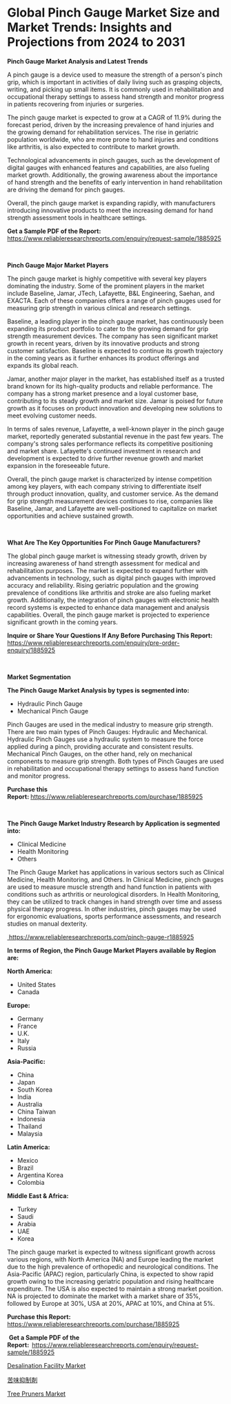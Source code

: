 <p><h1>Global Pinch Gauge Market Size and Market Trends: Insights and Projections from 2024 to 2031</h1></p><p><strong>Pinch Gauge Market Analysis and Latest Trends</strong></p>
<p><p>A pinch gauge is a device used to measure the strength of a person's pinch grip, which is important in activities of daily living such as grasping objects, writing, and picking up small items. It is commonly used in rehabilitation and occupational therapy settings to assess hand strength and monitor progress in patients recovering from injuries or surgeries.</p><p>The pinch gauge market is expected to grow at a CAGR of 11.9% during the forecast period, driven by the increasing prevalence of hand injuries and the growing demand for rehabilitation services. The rise in geriatric population worldwide, who are more prone to hand injuries and conditions like arthritis, is also expected to contribute to market growth.</p><p>Technological advancements in pinch gauges, such as the development of digital gauges with enhanced features and capabilities, are also fueling market growth. Additionally, the growing awareness about the importance of hand strength and the benefits of early intervention in hand rehabilitation are driving the demand for pinch gauges.</p><p>Overall, the pinch gauge market is expanding rapidly, with manufacturers introducing innovative products to meet the increasing demand for hand strength assessment tools in healthcare settings.</p></p>
<p><strong>Get a Sample PDF of the Report:&nbsp;</strong> <a href="https://www.reliableresearchreports.com/enquiry/request-sample/1885925">https://www.reliableresearchreports.com/enquiry/request-sample/1885925</a></p>
<p>&nbsp;</p>
<p><strong>Pinch Gauge Major Market Players</strong></p>
<p><p>The pinch gauge market is highly competitive with several key players dominating the industry. Some of the prominent players in the market include Baseline, Jamar, JTech, Lafayette, B&L Engineering, Saehan, and EXACTA. Each of these companies offers a range of pinch gauges used for measuring grip strength in various clinical and research settings.</p><p>Baseline, a leading player in the pinch gauge market, has continuously been expanding its product portfolio to cater to the growing demand for grip strength measurement devices. The company has seen significant market growth in recent years, driven by its innovative products and strong customer satisfaction. Baseline is expected to continue its growth trajectory in the coming years as it further enhances its product offerings and expands its global reach.</p><p>Jamar, another major player in the market, has established itself as a trusted brand known for its high-quality products and reliable performance. The company has a strong market presence and a loyal customer base, contributing to its steady growth and market size. Jamar is poised for future growth as it focuses on product innovation and developing new solutions to meet evolving customer needs.</p><p>In terms of sales revenue, Lafayette, a well-known player in the pinch gauge market, reportedly generated substantial revenue in the past few years. The company's strong sales performance reflects its competitive positioning and market share. Lafayette's continued investment in research and development is expected to drive further revenue growth and market expansion in the foreseeable future.</p><p>Overall, the pinch gauge market is characterized by intense competition among key players, with each company striving to differentiate itself through product innovation, quality, and customer service. As the demand for grip strength measurement devices continues to rise, companies like Baseline, Jamar, and Lafayette are well-positioned to capitalize on market opportunities and achieve sustained growth.</p></p>
<p>&nbsp;</p>
<p><strong>What Are The Key Opportunities For Pinch Gauge Manufacturers?</strong></p>
<p><p>The global pinch gauge market is witnessing steady growth, driven by increasing awareness of hand strength assessment for medical and rehabilitation purposes. The market is expected to expand further with advancements in technology, such as digital pinch gauges with improved accuracy and reliability. Rising geriatric population and the growing prevalence of conditions like arthritis and stroke are also fueling market growth. Additionally, the integration of pinch gauges with electronic health record systems is expected to enhance data management and analysis capabilities. Overall, the pinch gauge market is projected to experience significant growth in the coming years.</p></p>
<p><strong>Inquire or Share Your Questions If Any Before Purchasing This Report:</strong> <a href="https://www.reliableresearchreports.com/enquiry/pre-order-enquiry/1885925">https://www.reliableresearchreports.com/enquiry/pre-order-enquiry/1885925</a></p>
<p>&nbsp;</p>
<p><strong>Market Segmentation</strong></p>
<p><strong>The Pinch Gauge Market Analysis by types is segmented into:</strong></p>
<p><ul><li>Hydraulic Pinch Gauge</li><li>Mechanical Pinch Gauge</li></ul></p>
<p><p>Pinch Gauges are used in the medical industry to measure grip strength. There are two main types of Pinch Gauges: Hydraulic and Mechanical. Hydraulic Pinch Gauges use a hydraulic system to measure the force applied during a pinch, providing accurate and consistent results. Mechanical Pinch Gauges, on the other hand, rely on mechanical components to measure grip strength. Both types of Pinch Gauges are used in rehabilitation and occupational therapy settings to assess hand function and monitor progress.</p></p>
<p><strong>Purchase this Report:&nbsp;</strong><a href="https://www.reliableresearchreports.com/purchase/1885925">https://www.reliableresearchreports.com/purchase/1885925</a></p>
<p>&nbsp;</p>
<p><strong>The Pinch Gauge Market Industry Research by Application is segmented into:</strong></p>
<p><ul><li>Clinical Medicine</li><li>Health Monitoring</li><li>Others</li></ul></p>
<p><p>The Pinch Gauge Market has applications in various sectors such as Clinical Medicine, Health Monitoring, and Others. In Clinical Medicine, pinch gauges are used to measure muscle strength and hand function in patients with conditions such as arthritis or neurological disorders. In Health Monitoring, they can be utilized to track changes in hand strength over time and assess physical therapy progress. In other industries, pinch gauges may be used for ergonomic evaluations, sports performance assessments, and research studies on manual dexterity.</p></p>
<p><a href="https://www.reliableresearchreports.com/pinch-gauge-r1885925">&nbsp;https://www.reliableresearchreports.com/pinch-gauge-r1885925</a></p>
<p><strong>In terms of Region, the Pinch Gauge Market Players available by Region are:</strong></p>
<p>
    <p> <strong> North America: </strong>
        <ul>
            <li>United States</li>
            <li>Canada</li>
        </ul>
        </p> 
    <p> <strong> Europe: </strong>
        <ul>
            <li>Germany</li>
            <li>France</li>
            <li>U.K.</li>
            <li>Italy</li>
            <li>Russia</li>
        </ul>
        </p> 
    <p> <strong> Asia-Pacific: </strong>
        <ul>
            <li>China</li>
            <li>Japan</li>
            <li>South Korea</li>
            <li>India</li>
            <li>Australia</li>
            <li>China Taiwan</li>
            <li>Indonesia</li>
            <li>Thailand</li>
            <li>Malaysia</li>
        </ul>
        </p> 
    <p> <strong> Latin America: </strong>
        <ul>
            <li>Mexico</li>
            <li>Brazil</li>
            <li>Argentina Korea</li>
            <li>Colombia</li>
        </ul>
        </p> 
    <p> <strong> Middle East & Africa: </strong>
        <ul>
            <li>Turkey</li>
            <li>Saudi</li>
            <li>Arabia</li>
            <li>UAE</li>
            <li>Korea</li>
        </ul>
    </p>
    </p>
<p><p>The pinch gauge market is expected to witness significant growth across various regions, with North America (NA) and Europe leading the market due to the high prevalence of orthopedic and neurological conditions. The Asia-Pacific (APAC) region, particularly China, is expected to show rapid growth owing to the increasing geriatric population and rising healthcare expenditure. The USA is also expected to maintain a strong market position. NA is projected to dominate the market with a market share of 35%, followed by Europe at 30%, USA at 20%, APAC at 10%, and China at 5%.</p></p>
<p><strong>Purchase this Report: </strong><a href="https://www.reliableresearchreports.com/purchase/1885925">https://www.reliableresearchreports.com/purchase/1885925</a></p>
<p>&nbsp;<strong>Get a Sample PDF of the Report:&nbsp;&nbsp;</strong><a href="https://www.reliableresearchreports.com/enquiry/request-sample/1885925">https://www.reliableresearchreports.com/enquiry/request-sample/1885925</a></p>
<p><strong></strong></p>
<p><p><a href="https://github.com/nusratjahan12006/Market-Research-Report-List-1/blob/main/desalination-facility-market.md">Desalination Facility Market</a></p><p><a href="https://github.com/WhitneyMurphy1982/Market-Research-Report-List-1/blob/main/5286386160837.md">苦味抑制剤</a></p><p><a href="https://github.com/alwa8650/Market-Research-Report-List-1/blob/main/tree-pruners-market.md">Tree Pruners Market</a></p></p>